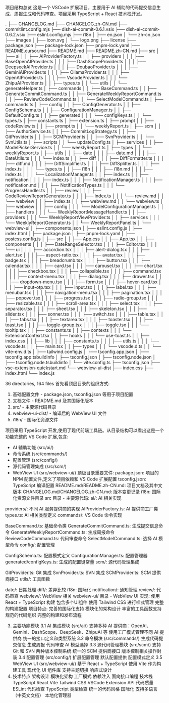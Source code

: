 项目结构总览
这是一个 VSCode 扩展项目，主要用于 AI 辅助的代码提交信息生成、周报生成和代码审查。项目采用 TypeScript + React 技术栈开发。


.
├── CHANGELOG.md
├── CHANGELOG.zh-CN.md
├── commitlint.config.mjs
├── dish-ai-commit-0.6.1.vsix
├── dish-ai-commit-0.6.2.vsix
├── eslint.config.mjs
├── i18n
│   ├── en.json
│   └── zh-cn.json
├── images
│   ├── icon.svg
│   └── logo.png
├── license
├── package.json
├── package-lock.json
├── pnpm-lock.yaml
├── README.cursor.md
├── README.md
├── README.zh-CN.md
├── src
│   ├── ai
│   │   ├── AIProviderFactory.ts
│   │   ├── providers
│   │   │   ├── BaseOpenAIProvider.ts
│   │   │   ├── DashScopeProvider.ts
│   │   │   ├── DeepseekAIProvider.ts
│   │   │   ├── DoubaoProvider.ts
│   │   │   ├── GeminiAIProvider.ts
│   │   │   ├── OllamaProvider.ts
│   │   │   ├── OpenAIProvider.ts
│   │   │   ├── VscodeProvider.ts
│   │   │   └── ZhipuAIProvider.ts
│   │   ├── types.ts
│   │   └── utils
│   │       └── generateHelper.ts
│   ├── commands
│   │   ├── BaseCommand.ts
│   │   ├── GenerateCommitCommand.ts
│   │   ├── GenerateWeeklyReportCommand.ts
│   │   ├── ReviewCodeCommand.ts
│   │   └── SelectModelCommand.ts
│   ├── commands.ts
│   ├── config
│   │   ├── ConfigGenerator.ts
│   │   ├── ConfigSchema.ts
│   │   ├── ConfigurationManager.ts
│   │   ├── DefaultConfig.ts
│   │   ├── generated
│   │   │   └── configKeys.ts
│   │   └── types.ts
│   ├── constants.ts
│   ├── extension.ts
│   ├── prompt
│   │   ├── codeReview.ts
│   │   ├── prompt.ts
│   │   └── weeklyReport.ts
│   ├── scm
│   │   ├── AuthorService.ts
│   │   ├── CommitLogStrategy.ts
│   │   ├── GitProvider.ts
│   │   ├── SCMProvider.ts
│   │   ├── SvnProvider.ts
│   │   └── SvnUtils.ts
│   ├── scripts
│   │   └── updateConfig.ts
│   ├── services
│   │   ├── ModelPickerService.ts
│   │   └── weeklyReport.ts
│   ├── types
│   │   └── weeklyReport.ts
│   ├── utils
│   │   ├── date
│   │   │   ├── date.md
│   │   │   ├── DateUtils.ts
│   │   │   └── index.ts
│   │   ├── diff
│   │   │   ├── DiffFormatter.ts
│   │   │   ├── diff.md
│   │   │   ├── DiffSimplifier.ts
│   │   │   ├── DiffSplitter.ts
│   │   │   ├── index.ts
│   │   │   └── types.ts
│   │   ├── i18n
│   │   │   ├── i18n.md
│   │   │   ├── index.ts
│   │   │   └── LocalizationManager.ts
│   │   ├── index.ts
│   │   ├── notification
│   │   │   ├── index.ts
│   │   │   ├── NotificationManager.ts
│   │   │   ├── notification.md
│   │   │   ├── NotificationTypes.ts
│   │   │   └── ProgressHandler.ts
│   │   ├── review
│   │   │   ├── CodeReviewReportGenerator.ts
│   │   │   ├── index.ts
│   │   │   └── review.md
│   │   └── webview
│   │       ├── index.ts
│   │       ├── webview.md
│   │       └── webview.ts
│   ├── webview
│   │   ├── config
│   │   │   └── ModelConfigurationManager.ts
│   │   ├── handlers
│   │   │   └── WeeklyReportMessageHandler.ts
│   │   ├── providers
│   │   │   └── WeeklyReportViewProvider.ts
│   │   ├── services
│   │   │   └── WeeklyReportGenerator.ts
│   │   └── WeeklyReportPanel.ts
│   └── webview-ui
│       ├── components.json
│       ├── eslint.config.js
│       ├── index.html
│       ├── package.json
│       ├── pnpm-lock.yaml
│       ├── postcss.config.js
│       ├── src
│       │   ├── App.css
│       │   ├── App.tsx
│       │   ├── components
│       │   │   ├── DateRangeSelector.tsx
│       │   │   ├── Editor.tsx
│       │   │   └── ui
│       │   │       ├── accordion.tsx
│       │   │       ├── alert-dialog.tsx
│       │   │       ├── alert.tsx
│       │   │       ├── aspect-ratio.tsx
│       │   │       ├── avatar.tsx
│       │   │       ├── badge.tsx
│       │   │       ├── breadcrumb.tsx
│       │   │       ├── button.tsx
│       │   │       ├── calendar.tsx
│       │   │       ├── card.tsx
│       │   │       ├── carousel.tsx
│       │   │       ├── chart.tsx
│       │   │       ├── checkbox.tsx
│       │   │       ├── collapsible.tsx
│       │   │       ├── command.tsx
│       │   │       ├── context-menu.tsx
│       │   │       ├── dialog.tsx
│       │   │       ├── drawer.tsx
│       │   │       ├── dropdown-menu.tsx
│       │   │       ├── form.tsx
│       │   │       ├── hover-card.tsx
│       │   │       ├── input-otp.tsx
│       │   │       ├── input.tsx
│       │   │       ├── label.tsx
│       │   │       ├── menubar.tsx
│       │   │       ├── navigation-menu.tsx
│       │   │       ├── pagination.tsx
│       │   │       ├── popover.tsx
│       │   │       ├── progress.tsx
│       │   │       ├── radio-group.tsx
│       │   │       ├── resizable.tsx
│       │   │       ├── scroll-area.tsx
│       │   │       ├── select.tsx
│       │   │       ├── separator.tsx
│       │   │       ├── sheet.tsx
│       │   │       ├── skeleton.tsx
│       │   │       ├── slider.tsx
│       │   │       ├── sonner.tsx
│       │   │       ├── switch.tsx
│       │   │       ├── table.tsx
│       │   │       ├── tabs.tsx
│       │   │       ├── textarea.tsx
│       │   │       ├── toaster.tsx
│       │   │       ├── toast.tsx
│       │   │       ├── toggle-group.tsx
│       │   │       ├── toggle.tsx
│       │   │       └── tooltip.tsx
│       │   ├── constants.ts
│       │   ├── contexts
│       │   │   └── ExtensionContext.tsx
│       │   ├── hooks
│       │   │   └── use-toast.ts
│       │   ├── index.css
│       │   ├── lib
│       │   │   ├── constants.ts
│       │   │   ├── utils.ts
│       │   │   └── vscode.ts
│       │   ├── main.tsx
│       │   ├── types
│       │   │   └── vscode.d.ts
│       │   └── vite-env.d.ts
│       ├── tailwind.config.js
│       ├── tsconfig.app.json
│       ├── tsconfig.app.tsbuildinfo
│       ├── tsconfig.json
│       ├── tsconfig.node.json
│       ├── tsconfig.node.tsbuildinfo
│       └── vite.config.ts
├── tsconfig.json
├── vsc-extension-quickstart.md
└── webview-ui-dist
    ├── index.css
    ├── index.html
    └── index.js

36 directories, 164 files
首先看顶层目录的组织方式:
1. 基础配置文件 - package.json, tsconfig.json 等用于项目配置
2. 文档文件 - README.md 及其国际化版本
3. src/ - 主要源代码目录
4. webview-ui-dist/ - 编译后的 WebView UI 文件
5. i18n/ - 国际化资源文件

项目采用 TypeScript 开发,使用了现代前端工具链。从目录结构可以看出这是一个功能完整的 VS Code 扩展,包含:
- AI 辅助功能 (src/ai/)
- 命令系统 (src/commands/)
- 配置管理 (src/config/)
- 源代码管理集成 (src/scm/)
- WebView UI (src/webview-ui/)
顶级目录重要文件:
package.json: 项目的 NPM 配置文件,定义了项目依赖和 VS Code 扩展配置
tsconfig.json: TypeScript 编译配置
README.md/README.zh-CN.md: 项目文档及其中文版本
CHANGELOG.md/CHANGELOG.zh-CN.md: 版本变更记录
i18n: 国际化资源文件目录
src 目录 - 主要源代码:
ai/: AI 相关实现

providers/: 不同 AI 服务提供商的实现
AIProviderFactory.ts: AI 提供商工厂类
types.ts: AI 相关类型定义
commands/: VS Code 命令实现

BaseCommand.ts: 基础命令类
GenerateCommitCommand.ts: 生成提交信息命令
GenerateWeeklyReportCommand.ts: 生成周报命令
ReviewCodeCommand.ts: 代码审查命令
SelectModelCommand.ts: 选择 AI 模型命令
config/: 配置管理

ConfigSchema.ts: 配置模式定义
ConfigurationManager.ts: 配置管理器
generated/configKeys.ts: 生成的配置键常量
scm/: 源代码管理集成

GitProvider.ts: Git 集成
SvnProvider.ts: SVN 集成
SCMProvider.ts: SCM 提供商接口
utils/: 工具函数

date/: 日期处理
diff/: 差异比较
i18n: 国际化
notification/: 通知管理
review/: 代码审查
webview/: WebView 相关
webview-ui/ 目录 - WebView UI 实现:
使用 React + TypeScript 构建
包含多个UI组件
使用 Tailwind CSS 进行样式管理
完整的构建配置
项目特点:
完善的国际化支持
模块化的架构设计
丰富的工具函数支持
规范的代码组织
完整的构建和发布流程

3. 主要功能模块
3.1 AI 集成模块 (src/ai/)
支持多种 AI 提供商：OpenAI、Gemini、DashScope、DeepSeek、ZhipuAI 等
使用工厂模式管理不同 AI 提供商
统一的接口定义和类型系统
3.2 命令模块 (src/commands/)
生成代码提交信息
生成周报
代码审查
AI 模型选择
3.3 源代码管理模块 (src/scm/)
支持 Git 和 SVN 两种版本控制系统
统一的 SCM 提供商接口
版本控制相关操作封装
3.4 配置管理 (src/config/)
扩展配置管理
默认配置提供
配置模式定义
3.5 WebView UI (src/webview-ui/)
基于 React + TypeScript
使用 Vite 作为构建工具
现代化 UI 组件库
支持主题切换
响应式设计
4. 技术特点
架构设计
模块化架构
工厂模式
依赖注入
面向接口编程
技术栈
TypeScript
React
Vite
Tailwind CSS
VSCode Extension API
代码质量
ESLint 代码检查
TypeScript 类型检查
统一的代码风格
国际化
支持多语言（中英文文档）
本地化管理器